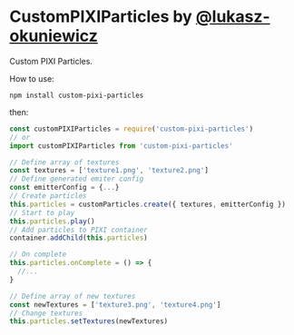 CustomPIXIParticles by [@lukasz-okuniewicz](http://github.com/lukasz-okuniewicz)
=========

Custom PIXI Particles.

How to use:
```
npm install custom-pixi-particles
```

then:
```javascript
const customPIXIParticles = require('custom-pixi-particles')
// or
import customPIXIParticles from 'custom-pixi-particles'
```

```javascript
// Define array of textures
const textures = ['texture1.png', 'texture2.png']
// Define generated emiter config
const emitterConfig = {...}
// Create particles
this.particles = customParticles.create({ textures, emitterConfig })
// Start to play
this.particles.play()
// Add particles to PIXI container
container.addChild(this.particles)
```

```javascript
// On complete
this.particles.onComplete = () => {
  //...
}
```

```javascript
// Define array of new textures
const newTextures = ['texture3.png', 'texture4.png']
// Change textures
this.particles.setTextures(newTextures)
```
